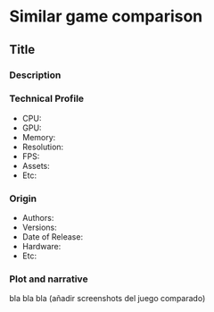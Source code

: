 # Similar game comparison

## Title

### Description

### Technical Profile
- CPU:
- GPU:
- Memory:
- Resolution:
- FPS:
- Assets:
- Etc:

### Origin
- Authors:
- Versions:
- Date of Release:
- Hardware:
- Etc:

### Plot and narrative
bla bla bla (añadir screenshots del juego comparado)
